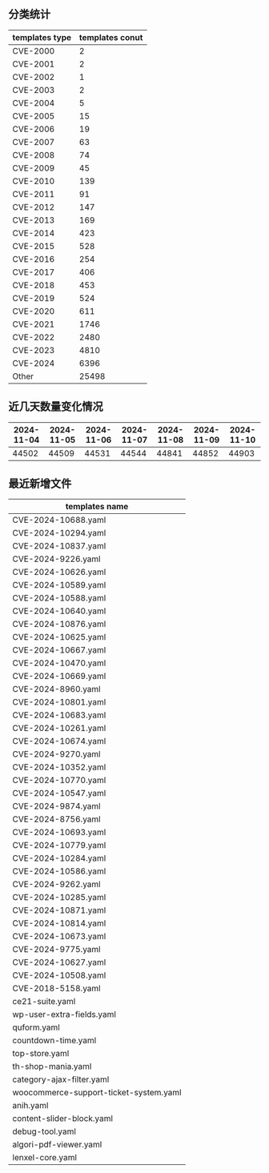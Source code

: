 ## 分类统计
| templates type | templates conut | 
| --- | --- |
| CVE-2000 | 2 |
| CVE-2001 | 2 |
| CVE-2002 | 1 |
| CVE-2003 | 2 |
| CVE-2004 | 5 |
| CVE-2005 | 15 |
| CVE-2006 | 19 |
| CVE-2007 | 63 |
| CVE-2008 | 74 |
| CVE-2009 | 45 |
| CVE-2010 | 139 |
| CVE-2011 | 91 |
| CVE-2012 | 147 |
| CVE-2013 | 169 |
| CVE-2014 | 423 |
| CVE-2015 | 528 |
| CVE-2016 | 254 |
| CVE-2017 | 406 |
| CVE-2018 | 453 |
| CVE-2019 | 524 |
| CVE-2020 | 611 |
| CVE-2021 | 1746 |
| CVE-2022 | 2480 |
| CVE-2023 | 4810 |
| CVE-2024 | 6396 |
| Other | 25498 |
## 近几天数量变化情况
|2024-11-04 | 2024-11-05 | 2024-11-06 | 2024-11-07 | 2024-11-08 | 2024-11-09 | 2024-11-10|
|--- | ------ | ------ | ------ | ------ | ------ | ---|
|44502 | 44509 | 44531 | 44544 | 44841 | 44852 | 44903|
## 最近新增文件
| templates name | 
| --- |
| CVE-2024-10688.yaml |
| CVE-2024-10294.yaml |
| CVE-2024-10837.yaml |
| CVE-2024-9226.yaml |
| CVE-2024-10626.yaml |
| CVE-2024-10589.yaml |
| CVE-2024-10588.yaml |
| CVE-2024-10640.yaml |
| CVE-2024-10876.yaml |
| CVE-2024-10625.yaml |
| CVE-2024-10667.yaml |
| CVE-2024-10470.yaml |
| CVE-2024-10669.yaml |
| CVE-2024-8960.yaml |
| CVE-2024-10801.yaml |
| CVE-2024-10683.yaml |
| CVE-2024-10261.yaml |
| CVE-2024-10674.yaml |
| CVE-2024-9270.yaml |
| CVE-2024-10352.yaml |
| CVE-2024-10770.yaml |
| CVE-2024-10547.yaml |
| CVE-2024-9874.yaml |
| CVE-2024-8756.yaml |
| CVE-2024-10693.yaml |
| CVE-2024-10779.yaml |
| CVE-2024-10284.yaml |
| CVE-2024-10586.yaml |
| CVE-2024-9262.yaml |
| CVE-2024-10285.yaml |
| CVE-2024-10871.yaml |
| CVE-2024-10814.yaml |
| CVE-2024-10673.yaml |
| CVE-2024-9775.yaml |
| CVE-2024-10627.yaml |
| CVE-2024-10508.yaml |
| CVE-2018-5158.yaml |
| ce21-suite.yaml |
| wp-user-extra-fields.yaml |
| quform.yaml |
| countdown-time.yaml |
| top-store.yaml |
| th-shop-mania.yaml |
| category-ajax-filter.yaml |
| woocommerce-support-ticket-system.yaml |
| anih.yaml |
| content-slider-block.yaml |
| debug-tool.yaml |
| algori-pdf-viewer.yaml |
| lenxel-core.yaml |
